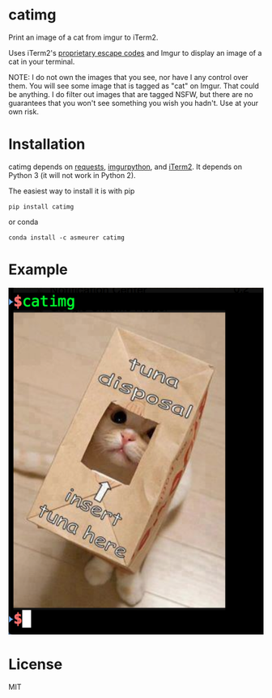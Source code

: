 # catimg

Print an image of a cat from imgur to iTerm2.

Uses iTerm2's [proprietary escape codes](https://iterm2.com/images.html) and
Imgur to display an image of a cat in your terminal.

NOTE: I do not own the images that you see, nor have I any control over
them. You will see some image that is tagged as "cat" on Imgur. That could be
anything. I do filter out images that are tagged NSFW, but there are no
guarantees that you won't see something you wish you hadn't. Use at your own
risk.

# Installation

catimg depends on [requests](http://docs.python-requests.org/en/latest/),
[imgurpython](https://github.com/Imgur/imgurpython), and
[iTerm2](https://iterm2.com/).  It depends on Python 3 (it will not work in
Python 2).

The easiest way to install it is with pip

    pip install catimg

or conda

    conda install -c asmeurer catimg

# Example

![](example.png)

# License

MIT
